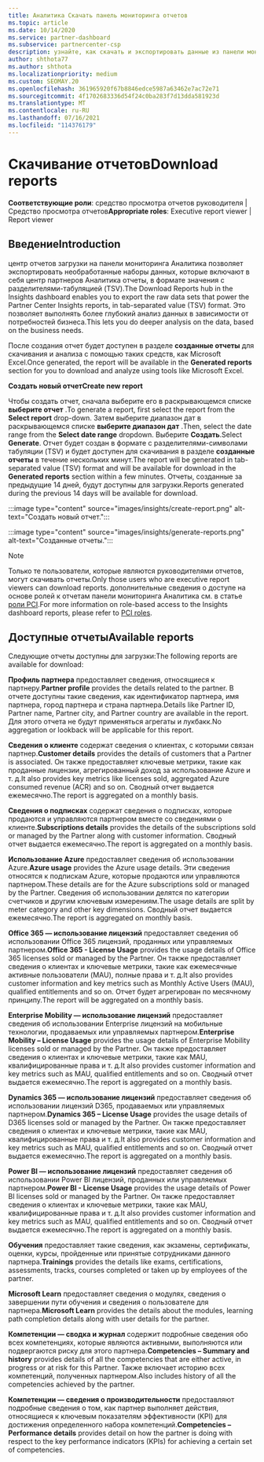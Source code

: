 ```yaml
---
title: Аналитика Скачать панель мониторинга отчетов
ms.topic: article
ms.date: 10/14/2020
ms.service: partner-dashboard
ms.subservice: partnercenter-csp
description: узнайте, как скачать и экспортировать данные из панели мониторинга единой системы управления отчетами центра партнеров и из центра партнеров Аналитика отчеты.
author: shthota77
ms.author: shthota
ms.localizationpriority: medium
ms.custom: SEOMAY.20
ms.openlocfilehash: 361965920f67b8846edce5987a63462e7ac72e71
ms.sourcegitcommit: 4f1702683336d54f24c0ba283f7d13dda581923d
ms.translationtype: MT
ms.contentlocale: ru-RU
ms.lasthandoff: 07/16/2021
ms.locfileid: "114376179"
---
```

# <a name="download-reports"></a><span data-ttu-id="70d7f-103">Скачивание отчетов</span><span class="sxs-lookup"><span data-stu-id="70d7f-103">Download reports</span></span>

<span data-ttu-id="70d7f-104">**Соответствующие роли**: средство просмотра отчетов руководителя | Средство просмотра отчетов</span><span class="sxs-lookup"><span data-stu-id="70d7f-104">**Appropriate roles**: Executive report viewer | Report viewer</span></span>

## <a name="introduction"></a><span data-ttu-id="70d7f-105">Введение</span><span class="sxs-lookup"><span data-stu-id="70d7f-105">Introduction</span></span>

<span data-ttu-id="70d7f-106">центр отчетов загрузки на панели мониторинга Аналитика позволяет экспортировать необработанные наборы данных, которые включают в себя центр партнеров Аналитика отчеты, в формате значения с разделителями-табуляцией (TSV).</span><span class="sxs-lookup"><span data-stu-id="70d7f-106">The Download Reports hub in the Insights dashboard enables you to export the raw data sets that power the Partner Center Insights reports, in tab-separated value (TSV) format.</span></span> <span data-ttu-id="70d7f-107">Это позволяет выполнять более глубокий анализ данных в зависимости от потребностей бизнеса.</span><span class="sxs-lookup"><span data-stu-id="70d7f-107">This lets you do deeper analysis on the data, based on the business needs.</span></span>

<span data-ttu-id="70d7f-108">После создания отчет будет доступен в разделе **созданные отчеты** для скачивания и анализа с помощью таких средств, как Microsoft Excel.</span><span class="sxs-lookup"><span data-stu-id="70d7f-108">Once generated, the report  will be available in the **Generated reports** section for you to download and analyze using tools like Microsoft Excel.</span></span>

<span data-ttu-id="70d7f-109">**Создать новый отчет**</span><span class="sxs-lookup"><span data-stu-id="70d7f-109">**Create new report**</span></span>

<span data-ttu-id="70d7f-110">Чтобы создать отчет, сначала выберите его в раскрывающемся списке **выберите отчет** .</span><span class="sxs-lookup"><span data-stu-id="70d7f-110">To generate a report, first select the report from the **Select report** drop-down.</span></span> <span data-ttu-id="70d7f-111">Затем выберите диапазон дат в раскрывающемся списке **выберите диапазон дат** .</span><span class="sxs-lookup"><span data-stu-id="70d7f-111">Then, select the date range from the **Select date range** dropdown.</span></span> <span data-ttu-id="70d7f-112">Выберите **Создать**.</span><span class="sxs-lookup"><span data-stu-id="70d7f-112">Select **Generate**.</span></span> <span data-ttu-id="70d7f-113">Отчет будет создан в формате с разделителями-символами табуляции (TSV) и будет доступен для скачивания в разделе **созданные отчеты** в течение нескольких минут.</span><span class="sxs-lookup"><span data-stu-id="70d7f-113">The report will be generated in tab-separated value (TSV) format and will be available for download in the **Generated reports** section within a few minutes.</span></span> <span data-ttu-id="70d7f-114">Отчеты, созданные за предыдущие 14 дней, будут доступны для загрузки.</span><span class="sxs-lookup"><span data-stu-id="70d7f-114">Reports generated during the previous 14 days will be available for download.</span></span>

:::image type="content" source="images/insights/create-report.png" alt-text="Создать новый отчет.":::

:::image type="content" source="images/insights/generate-reports.png" alt-text="Созданные отчеты.":::

>[!NOTE] 
><span data-ttu-id="70d7f-117">Только те пользователи, которые являются руководителями отчетов, могут скачивать отчеты.</span><span class="sxs-lookup"><span data-stu-id="70d7f-117">Only those users who are executive report viewers can download reports.</span></span> <span data-ttu-id="70d7f-118">дополнительные сведения о доступе на основе ролей к отчетам панели мониторинга Аналитика см. в статье [роли PCI](insights-roles.md).</span><span class="sxs-lookup"><span data-stu-id="70d7f-118">For more information on role-based access to the Insights dashboard reports, please refer to [PCI roles](insights-roles.md).</span></span> 

## <a name="available-reports"></a><span data-ttu-id="70d7f-119">Доступные отчеты</span><span class="sxs-lookup"><span data-stu-id="70d7f-119">Available reports</span></span>

<span data-ttu-id="70d7f-120">Следующие отчеты доступны для загрузки:</span><span class="sxs-lookup"><span data-stu-id="70d7f-120">The following reports are available for download:</span></span>

<span data-ttu-id="70d7f-121">**Профиль партнера** предоставляет сведения, относящиеся к партнеру.</span><span class="sxs-lookup"><span data-stu-id="70d7f-121">**Partner profile** provides the details related to the partner.</span></span> <span data-ttu-id="70d7f-122">В отчете доступны такие сведения, как идентификатор партнера, имя партнера, город партнера и страна партнера.</span><span class="sxs-lookup"><span data-stu-id="70d7f-122">Details like Partner ID, Partner name, Partner city, and Partner country are available in the report.</span></span> <span data-ttu-id="70d7f-123">Для этого отчета не будут применяться агрегаты и лукбакк.</span><span class="sxs-lookup"><span data-stu-id="70d7f-123">No aggregation or lookback will be applicable for this report.</span></span>

<span data-ttu-id="70d7f-124">**Сведения о клиенте** содержат сведения о клиентах, с которыми связан партнер.</span><span class="sxs-lookup"><span data-stu-id="70d7f-124">**Customer details** provides the details of customers that a Partner is associated.</span></span> <span data-ttu-id="70d7f-125">Он также предоставляет ключевые метрики, такие как проданные лицензии, агрегированный доход за использование Azure и т. д.</span><span class="sxs-lookup"><span data-stu-id="70d7f-125">It also provides key metrics like licenses sold, aggregated Azure consumed revenue (ACR) and so on.</span></span> <span data-ttu-id="70d7f-126">Сводный отчет выдается ежемесячно.</span><span class="sxs-lookup"><span data-stu-id="70d7f-126">The report is aggregated on a monthly basis.</span></span>

<span data-ttu-id="70d7f-127">**Сведения о подписках** содержат сведения о подписках, которые продаются и управляются партнером вместе со сведениями о клиенте.</span><span class="sxs-lookup"><span data-stu-id="70d7f-127">**Subscriptions details** provides the details of the subscriptions sold or managed by the Partner along with customer information.</span></span> <span data-ttu-id="70d7f-128">Сводный отчет выдается ежемесячно.</span><span class="sxs-lookup"><span data-stu-id="70d7f-128">The report is aggregated on a monthly basis.</span></span>

<span data-ttu-id="70d7f-129">**Использование Azure** предоставляет сведения об использовании Azure.</span><span class="sxs-lookup"><span data-stu-id="70d7f-129">**Azure usage** provides the Azure usage details.</span></span> <span data-ttu-id="70d7f-130">Эти сведения относятся к подпискам Azure, которые продаются или управляются партнером.</span><span class="sxs-lookup"><span data-stu-id="70d7f-130">These details are for the Azure subscriptions sold or managed by the Partner.</span></span> <span data-ttu-id="70d7f-131">Сведения об использовании делятся по категории счетчиков и другим ключевым измерениям.</span><span class="sxs-lookup"><span data-stu-id="70d7f-131">The usage details are split by meter category and other key dimensions.</span></span> <span data-ttu-id="70d7f-132">Сводный отчет выдается ежемесячно.</span><span class="sxs-lookup"><span data-stu-id="70d7f-132">The report is aggregated on monthly basis.</span></span>

<span data-ttu-id="70d7f-133">**Office 365 — использование лицензий** предоставляет сведения об использовании Office 365 лицензий, проданных или управляемых партнером.</span><span class="sxs-lookup"><span data-stu-id="70d7f-133">**Office 365 - License Usage** provides the usage details of Office 365 licenses sold or managed by the Partner.</span></span> <span data-ttu-id="70d7f-134">Он также предоставляет сведения о клиентах и ключевые метрики, такие как ежемесячные активные пользователи (MAU), полные права и т. д.</span><span class="sxs-lookup"><span data-stu-id="70d7f-134">It also provides customer information and key metrics such as Monthly Active Users (MAU), qualified entitlements and so on.</span></span> <span data-ttu-id="70d7f-135">Отчет будет агрегирован по месячному принципу.</span><span class="sxs-lookup"><span data-stu-id="70d7f-135">The report will be aggregated on a monthly basis.</span></span>

<span data-ttu-id="70d7f-136">**Enterprise Mobility — использование лицензий** предоставляет сведения об использовании Enterprise лицензий на мобильные технологии, продаваемых или управляемых партнером.</span><span class="sxs-lookup"><span data-stu-id="70d7f-136">**Enterprise Mobility – License Usage**  provides the usage details of Enterprise Mobility licenses sold or managed by the Partner.</span></span> <span data-ttu-id="70d7f-137">Он также предоставляет сведения о клиентах и ключевые метрики, такие как MAU, квалифицированные права и т. д.</span><span class="sxs-lookup"><span data-stu-id="70d7f-137">It also provides customer information and key metrics such as MAU, qualified entitlements and so on.</span></span> <span data-ttu-id="70d7f-138">Сводный отчет выдается ежемесячно.</span><span class="sxs-lookup"><span data-stu-id="70d7f-138">The report is aggregated on a monthly basis.</span></span>

<span data-ttu-id="70d7f-139">**Dynamics 365 — использование лицензий** предоставляет сведения об использовании лицензий D365, продаваемых или управляемых партнером.</span><span class="sxs-lookup"><span data-stu-id="70d7f-139">**Dynamics 365 – License Usage** provides the usage details of D365 licenses sold or managed by the Partner.</span></span> <span data-ttu-id="70d7f-140">Он также предоставляет сведения о клиентах и ключевые метрики, такие как MAU, квалифицированные права и т. д.</span><span class="sxs-lookup"><span data-stu-id="70d7f-140">It also provides customer information and key metrics such as MAU, qualified entitlements and so on.</span></span> <span data-ttu-id="70d7f-141">Сводный отчет выдается ежемесячно.</span><span class="sxs-lookup"><span data-stu-id="70d7f-141">The report is aggregated on a monthly basis.</span></span>

<span data-ttu-id="70d7f-142">**Power BI — использование лицензий** предоставляет сведения об использовании Power BI лицензий, проданных или управляемых партнером.</span><span class="sxs-lookup"><span data-stu-id="70d7f-142">**Power BI - License Usage** provides the usage details of Power BI licenses sold or managed by the Partner.</span></span> <span data-ttu-id="70d7f-143">Он также предоставляет сведения о клиентах и ключевые метрики, такие как MAU, квалифицированные права и т. д.</span><span class="sxs-lookup"><span data-stu-id="70d7f-143">It also provides customer information and key metrics such as MAU, qualified entitlements and so on.</span></span> <span data-ttu-id="70d7f-144">Сводный отчет выдается ежемесячно.</span><span class="sxs-lookup"><span data-stu-id="70d7f-144">The report is aggregated on a monthly basis.</span></span>

<span data-ttu-id="70d7f-145">**Обучения** предоставляет такие сведения, как экзамены, сертификаты, оценки, курсы, пройденные или принятые сотрудниками данного партнера.</span><span class="sxs-lookup"><span data-stu-id="70d7f-145">**Trainings** provides the details like exams, certifications, assessments, tracks, courses completed or taken up by employees of the partner.</span></span>

<span data-ttu-id="70d7f-146">**Microsoft Learn** предоставляет сведения о модулях, сведения о завершении пути обучения и сведения о пользователе для партнера.</span><span class="sxs-lookup"><span data-stu-id="70d7f-146">**Microsoft Learn** provides the details about the modules, learning path completion details along with user details for the partner.</span></span>

<span data-ttu-id="70d7f-147">**Компетенции — сводка и журнал** содержит подробные сведения обо всех компетенциях, которые являются активными, выполняются или подвергаются риску для этого партнера.</span><span class="sxs-lookup"><span data-stu-id="70d7f-147">**Competencies – Summary and history** provides details of all the competencies that are either active, in progress or at risk for this Partner.</span></span> <span data-ttu-id="70d7f-148">Также включает историю всех компетенций, полученных партнером.</span><span class="sxs-lookup"><span data-stu-id="70d7f-148">Also includes history of all the competencies achieved by the partner.</span></span>

<span data-ttu-id="70d7f-149">**Компетенции — сведения о производительности** предоставляют подробные сведения о том, как партнер выполняет действия, относящиеся к ключевым показателям эффективности (KPI) для достижения определенного набора компетенций.</span><span class="sxs-lookup"><span data-stu-id="70d7f-149">**Competencies – Performance details** provides detail on how the partner is doing with respect to the key performance indicators (KPIs) for achieving a certain set of competencies.</span></span>

